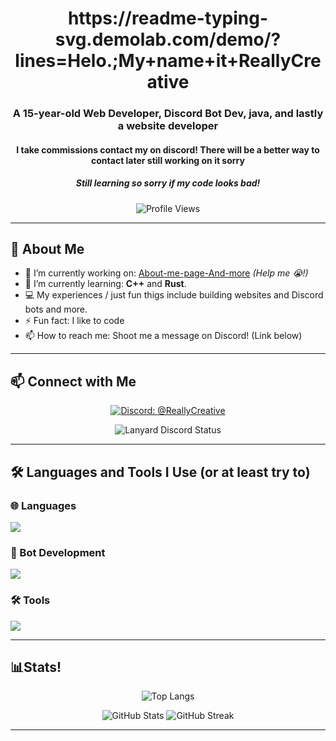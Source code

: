 <h1 align="center">https://readme-typing-svg.demolab.com/demo/?lines=Helo.;My+name+it+ReallyCreative</h1>
<h3 align="center">A 15-year-old Web Developer, Discord Bot Dev, java, and lastly a website developer </h3>
<h4 align="center">I take commissions contact my on discord! There will be a better way to contact later still working on it sorry</h4>
<h5 align="center">Still learning so sorry if my code looks bad!</h5>

<p align="center">
  <img src="https://komarev.com/ghpvc/?username=ReallyCreative&label=Profile%20views&color=0e75b6&style=flat" alt="Profile Views"/>
</p>

---

## 🚀 About Me

*   🔭 I’m currently working on: [About-me-page-And-more](https://github.com/ReallyCreativeYT/Cool-pfp-file) *(Help me 😭!)*
*   🌱 I’m currently learning: **C++** and **Rust**.
*   💻 My experiences / just fun thigs include building websites and Discord bots and more.
*   ⚡ Fun fact: I like to code
*   📫 How to reach me: Shoot me a message on Discord! (Link below)

---

## 📫 Connect with Me

<p align="center">
  <a href="https://discord.com/users/1025574755593625681" target="_blank">
    <img src="https://img.shields.io/badge/Discord-%40ReallyCreative-7289DA?style=for-the-badge&logo=discord&logoColor=white" alt="Discord: @ReallyCreative"/>
  </a>
</p>

<!-- Lanyard Discord Status -->
<p align="center">
  <img src="https://lanyard-profile-readme.vercel.app/api/1025574755593625681?bg=1F2227&borderRadius=8px" alt="Lanyard Discord Status"/>
</p>
<!-- End Lanyard Discord Status -->

---

## 🛠️ Languages and Tools I Use (or at least try to)
### 🌐 Languages  
<img src="https://go-skill-icons.vercel.app/api/icons?i=html,css,js,ts,py" />

### 🤖 Bot Development
<img src="https://go-skill-icons.vercel.app/api/icons?i=discordjs" />

### 🛠️ Tools
<img src="https://go-skill-icons.vercel.app/api/icons?i=vscode,dreamweaver,git,github,postman" />

</div>

---

## 📊Stats!

<p align="center">
  <img src="https://github-readme-stats.vercel.app/api/top-langs?username=ReallyCreativedev&show_icons=true&locale=en&layout=compact&theme=radical" alt="Top Langs" />
</p>
<p align="center">
  <img src="https://github-readme-stats.vercel.app/api?username=ReallyCreativedev&show_icons=true&locale=en&theme=radical" alt="GitHub Stats" />

  <img src="https://streak-stats.demolab.com/?user=ReallyCreativedev&theme=radical" alt="GitHub Streak" />
</p>

---

